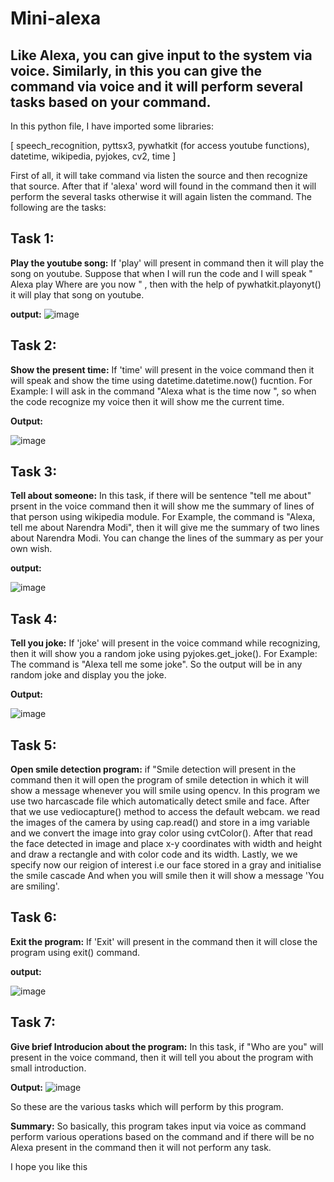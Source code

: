 # Mini-alexa
## Like Alexa, you can give input to the system via voice. Similarly, in this you can give the command via voice and it will perform several tasks based on your command.
In this python file, I have imported some libraries: 
  
[ speech_recognition, pyttsx3, pywhatkit (for access youtube functions), datetime, wikipedia, pyjokes, cv2, time ]

First of all, it will take command via listen the source and then recognize that source. After that if 'alexa' word will found in the command then it will perform the several tasks otherwise it will again listen the command.
The following are the tasks:
## **Task 1:** 
**Play the youtube song:** If 'play' will present in command then it will play the song on youtube. Suppose that when I will run the code and I will speak " Alexa play Where are you now " , then with the help of pywhatkit.playonyt() it will play that song on youtube.

**output:**
![image](https://user-images.githubusercontent.com/74066657/140491484-6030b251-843e-4543-9ee4-a272c0c79d86.png)

## **Task 2:**
**Show the present time:** If 'time' will present in the voice command then it will speak and show the time using datetime.datetime.now() fucntion. For Example: I will ask in the command "Alexa what is the time now ", so when the code recognize my voice then it will show me the current time.

**Output:**

![image](https://user-images.githubusercontent.com/74066657/140496065-986b1f4a-4bc2-413a-a764-f9e33966e8dc.png)

## **Task 3:** 
**Tell about someone:** In this task, if there will be sentence "tell me about" prsent in the voice command then it will show me the summary of lines of that person using wikipedia module. For Example, the command is "Alexa, tell me about Narendra Modi", then it will give me the summary of two lines about Narendra Modi. You can change the lines of the summary as per your own wish.

**output:**

![image](https://user-images.githubusercontent.com/74066657/140496307-d71f845b-43f5-4ab8-9ffa-031411bea33e.png)

## **Task 4:**
**Tell you joke:** If 'joke' will present in the voice command while recognizing, then it will show you a random joke using pyjokes.get_joke(). For Example: The command is "Alexa tell me some joke". So the output will be in any random joke and display you the joke.

**Output:**

![image](https://user-images.githubusercontent.com/74066657/140496199-cfe7f537-a2ca-4966-b3b9-07e5e8deaea8.png)

## **Task 5:**
**Open smile detection program:** if "Smile detection will present in the command then it will open the program of smile detection in which it will show a message whenever you will smile using opencv. In this program we use two harcascade file which automatically detect smile and face. After that we use vediocapture() method to access the default webcam. we read the images of the camera by using cap.read() and store in a img variable and we convert the image into gray color using cvtColor(). After that read the face detected in image and place x-y coordinates with width and height and draw a rectangle and with color code and its width. Lastly, we we specify now our reigion of interest i.e our face stored in a gray and initialise the smile cascade And when you will smile then it will show a message 'You are smiling'. 
## **Task 6:**
**Exit the program:** If 'Exit' will present in the command then it will close the program using exit() command.

**output:**

![image](https://user-images.githubusercontent.com/74066657/140495851-fe73d01e-1603-42f8-a63b-c134603ca4a6.png)

## **Task 7:**
**Give brief Introducion about the program:** In this task, if "Who are you" will present in the voice command, then it will tell you about the program with small introduction.

**Output:**
![image](https://user-images.githubusercontent.com/74066657/140496974-940b4bd1-3557-42c2-973f-1b138a7d64d9.png)

So these are the various tasks which will perform by this program.

**Summary:**
So basically, this program takes input via voice as command perform various operations based on the command and if there will be no Alexa present in the command then it will not perform any task.

I hope you like this

